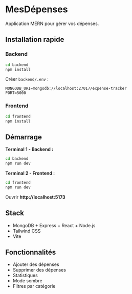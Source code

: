 # MesDépenses

Application MERN pour gérer vos dépenses.

## Installation rapide

### Backend
```bash
cd backend
npm install
```

Créer `backend/.env` :
```env
MONGODB_URI=mongodb://localhost:27017/expense-tracker
PORT=5000
```

### Frontend
```bash
cd frontend
npm install
```

## Démarrage

**Terminal 1 - Backend :**
```bash
cd backend
npm run dev
```

**Terminal 2 - Frontend :**
```bash
cd frontend
npm run dev
```

Ouvrir **http://localhost:5173**

## Stack

- MongoDB + Express + React + Node.js
- Tailwind CSS
- Vite

##  Fonctionnalités

-  Ajouter des dépenses
-  Supprimer des dépenses
-  Statistiques
-  Mode sombre
-  Filtres par catégorie
